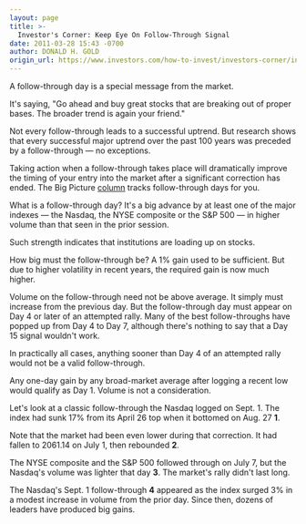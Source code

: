 ```yaml
---
layout: page
title: >-
  Investor's Corner: Keep Eye On Follow-Through Signal
date: 2011-03-28 15:43 -0700
author: DONALD H. GOLD
origin_url: https://www.investors.com/how-to-invest/investors-corner/investors-corner-keep-eye-on-follow-through-signal
---
```





A follow-through day is a special message from the market.

  

It's saying, "Go ahead and buy great stocks that are breaking out of proper bases. The broader trend is again your friend."

  

Not every follow-through leads to a successful uptrend. But research shows that every successful major uptrend over the past 100 years was preceded by a follow-through — no exceptions.

  

Taking action when a follow-through takes place will dramatically improve the timing of your entry into the market after a significant correction has ended. The Big Picture [column](/NewsAndAnalysis/Investing/BigPicture.aspx) tracks follow-through days for you.

  

What is a follow-through day? It's a big advance by at least one of the major indexes — the Nasdaq, the NYSE composite or the S&P 500 — in higher volume than that seen in the prior session.

  

Such strength indicates that institutions are loading up on stocks.

  

How big must the follow-through be? A 1% gain used to be sufficient. But due to higher volatility in recent years, the required gain is now much higher.

  

Volume on the follow-through need not be above average. It simply must increase from the previous day. But the follow-through day must appear on Day 4 or later of an attempted rally. Many of the best follow-throughs have popped up from Day 4 to Day 7, although there's nothing to say that a Day 15 signal wouldn't work.

  

In practically all cases, anything sooner than Day 4 of an attempted rally would not be a valid follow-through.

  

Any one-day gain by any broad-market average after logging a recent low would qualify as Day 1. Volume is not a consideration.

  

Let's look at a classic follow-through the Nasdaq logged on Sept. 1. The index had sunk 17% from its April 26 top when it bottomed on Aug. 27 **1**.

  

Note that the market had been even lower during that correction. It had fallen to 2061.14 on July 1, then rebounded **2**.

  

The NYSE composite and the S&P 500 followed through on July 7, but the Nasdaq's volume was lighter that day **3**. The market's rally didn't last long.

  

The Nasdaq's Sept. 1 follow-through **4** appeared as the index surged 3% in a modest increase in volume from the prior day. Since then, dozens of leaders have produced big gains.





